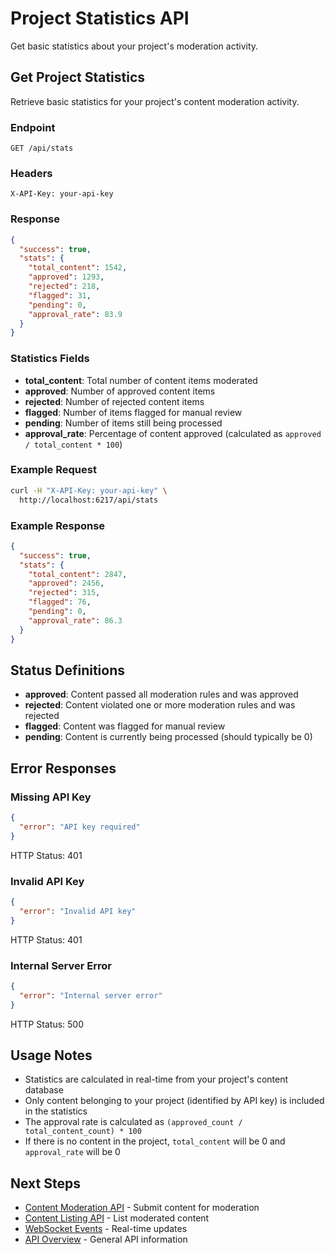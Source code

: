 # Project Statistics API

Get basic statistics about your project's moderation activity.

## Get Project Statistics

Retrieve basic statistics for your project's content moderation activity.

### Endpoint

```http
GET /api/stats
```

### Headers

```http
X-API-Key: your-api-key
```

### Response

```json
{
  "success": true,
  "stats": {
    "total_content": 1542,
    "approved": 1293,
    "rejected": 218,
    "flagged": 31,
    "pending": 0,
    "approval_rate": 83.9
  }
}
```

### Statistics Fields

- **total_content**: Total number of content items moderated
- **approved**: Number of approved content items
- **rejected**: Number of rejected content items  
- **flagged**: Number of items flagged for manual review
- **pending**: Number of items still being processed
- **approval_rate**: Percentage of content approved (calculated as `approved / total_content * 100`)

### Example Request

```bash
curl -H "X-API-Key: your-api-key" \
  http://localhost:6217/api/stats
```

### Example Response

```json
{
  "success": true,
  "stats": {
    "total_content": 2847,
    "approved": 2456,
    "rejected": 315,
    "flagged": 76,
    "pending": 0,
    "approval_rate": 86.3
  }
}
```

## Status Definitions

- **approved**: Content passed all moderation rules and was approved
- **rejected**: Content violated one or more moderation rules and was rejected
- **flagged**: Content was flagged for manual review
- **pending**: Content is currently being processed (should typically be 0)

## Error Responses

### Missing API Key

```json
{
  "error": "API key required"
}
```
HTTP Status: 401

### Invalid API Key

```json
{
  "error": "Invalid API key"
}
```
HTTP Status: 401

### Internal Server Error

```json
{
  "error": "Internal server error"
}
```
HTTP Status: 500

## Usage Notes

- Statistics are calculated in real-time from your project's content database
- Only content belonging to your project (identified by API key) is included in the statistics
- The approval rate is calculated as `(approved_count / total_content_count) * 100`
- If there is no content in the project, `total_content` will be 0 and `approval_rate` will be 0

## Next Steps

- [Content Moderation API](moderation.md) - Submit content for moderation
- [Content Listing API](moderation.md#list-content) - List moderated content
- [WebSocket Events](websockets.md) - Real-time updates
- [API Overview](overview.md) - General API information